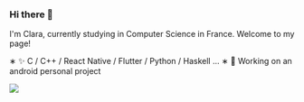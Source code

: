 ### Hi there 👋

I'm Clara, currently studying in Computer Science in France. Welcome to my page!

∗ ✨ C / C++ / React Native / Flutter / Python / Haskell ...
∗ 🔭 Working on an android personal project

![](https://github-readme-stats.vercel.app/api?username=claraxuxu)
